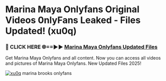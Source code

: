 # Marina Maya Onlyfans Original Videos 0nlyFans Leaked - Files Updated! (xu0q)

<h3>🔴 CLICK HERE 🌐==►► <a href="https://tinyurl.com/2wckxsce" rel="nofollow">Marina Maya Onlyfans Updated Files</a></h3>

Get Marina Maya Onlyfans and all content. Now you can access all videos and pictures of Marina Maya Onlyfans. New Updated Files 2025!

[![xu0q](https://i.imgur.com/AFduVYN.gif)](https://tinyurl.com/2wckxsce)
marina brooks onlyfans